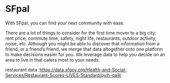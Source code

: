 # SFpal
With SFpal, you can find your next community with ease. 

There are a lot of things to consider for the first time mover to a big city: rent price, commute time, safety, night life, restaurants, outdoor activity, noise, etc. Although you might be able to discover that information from a friend, or a friend’s friend, we merge that data altogether onto one platform to make decisions easier for you. We leverage data to help you decide on an area to live in that caters most to your needs.  


restaurant data :https://data.sfgov.org/Health-and-Social-Services/Restaurant-Scores-LIVES-Standard/pyih-qa8i
